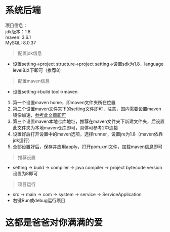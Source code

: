 <h1>系统后端</h1>
项目信息：<br>
jdk版本：1.8<br>
maven: 3.6.1<br>
MySQL:  8.0.37<br>

>配置jdk信息
* 设置setting->project structure->project setting->设置sdk为1.8，language level8以下即可（推荐8）
>配置maven信息
* 设置setting->build tool->maven <br>
1. 第一个设置maven home，即maven文件夹所在位置
2. 第二个设置maven文件夹下的setting文件即可，注意，国内需要设置maven镜像加速，[参考此文章即可](https://blog.csdn.net/weixin_74266825/article/details/134426289)
3. 第三个设置maven本地仓库地址，推荐在maven文件夹下新建文件夹，后设置此文件夹为本地maven仓库即可，具体可参考2中连接
4. 设置好后打开设置中的maven选项，选择runner，设置jre为1.8（maven依靠jdk运行）
5. 全部设置好后，保存并应用apply，打开pom.xml文件，加载maven信息即可
>推荐设置
* setting -> build -> compiler -> java compiler -> project bytecode version<br>
设置为8即可
> 项目运行
* src -> main -> com -> system -> service -> ServiceApplication
* 右键Run或debug运行项目

<h1>这都是爸爸对你满满的爱</h1>
